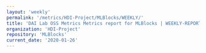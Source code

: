```yaml
---
layout: 'weekly'
permalink: '/metrics/HDI-Project/MLBlocks/WEEKLY/'
title: 'DAI Lab OSS Metrics Metrics report for MLBlocks | WEEKLY-REPORT-2020-01-26'
organization: 'HDI-Project'
repository: 'MLBlocks'
current_date: '2020-01-26'
---
```

